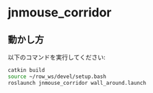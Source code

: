 # jnmouse_corridor

## 動かし方

以下のコマンドを実行してください:

```bash
catkin build
source ~/row_ws/devel/setup.bash
roslaunch jnmouse_corridor wall_around.launch
```
